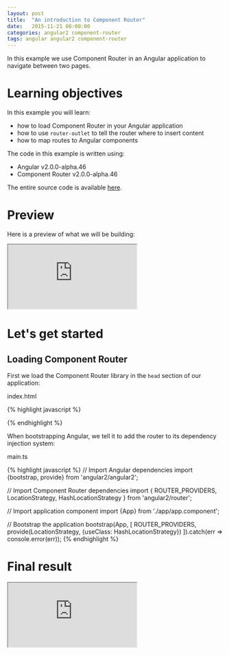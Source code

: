 ```yaml
---
layout: post
title:  "An introduction to Component Router"
date:   2015-11-21 00:00:00
categories: angular2 component-router
tags: angular angular2 component-router
---
```


In this example we use Component Router in an Angular application to navigate between two pages.

# Learning objectives

In this example you will learn:

- how to load Component Router in your Angular application
- how to use `router-outlet` to tell the router where to insert content
- how to map routes to Angular components

The code in this example is written using:

- Angular v2.0.0-alpha.46
- Component Router v2.0.0-alpha.46

The entire source code is available [here](http://plnkr.co/edit/f2SM6AVJTBjL77j81jEA?p=preview).

# Preview

Here is a preview of what we will be building:

<iframe class="rbe-iframe--plunk" src="http://embed.plnkr.co/f2SM6AVJTBjL77j81jEA/preview"></iframe>

# Let's get started

## Loading Component Router

First we load the Component Router library in the `head` section of our application:

<aside class="rbe-aside-filename">index.html</aside>

{% highlight javascript %}
<script src="https://code.angularjs.org/2.0.0-alpha.46/router.dev.js"></script>
{% endhighlight %}

When bootstrapping Angular, we tell it to add the router to its dependency injection system:

<aside class="rbe-aside-filename">main.ts</aside>

{% highlight javascript %}
// Import Angular dependencies
import {bootstrap, provide} from 'angular2/angular2';

// Import Component Router dependencies
import {
  ROUTER_PROVIDERS,
  LocationStrategy,
  HashLocationStrategy
} from 'angular2/router';

// Import application component
import {App} from './app/app.component';

// Bootstrap the application
bootstrap(App, [
  ROUTER_PROVIDERS,
  provide(LocationStrategy, {useClass: HashLocationStrategy})
]).catch(err => console.error(err));
{% endhighlight %}

# Final result

<iframe class="rbe-iframe--plunk" src="http://embed.plnkr.co/f2SM6AVJTBjL77j81jEA/preview"></iframe>